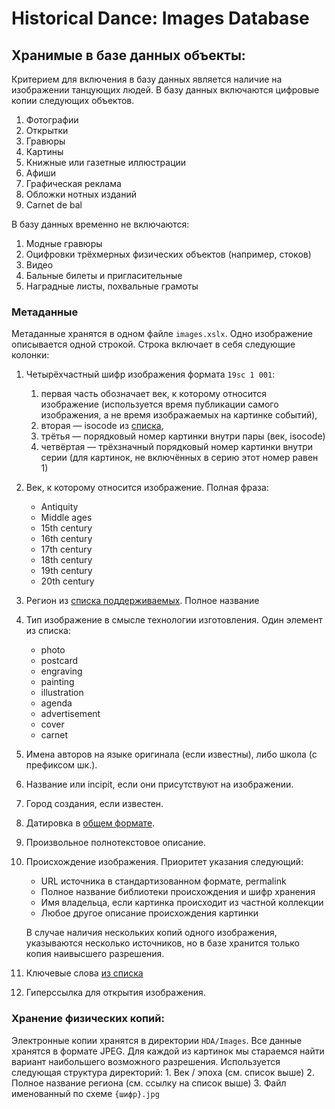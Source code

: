 # Historical Dance: Images Database

## Хранимые в базе данных объекты:

Критерием для включения в базу данных является наличие на изображении танцующих людей. В базу данных включаются цифровые копии следующих объектов.

1. Фотографии
2. Открытки
3. Гравюры
4. Картины
5. Книжные или газетные иллюстрации
6. Афиши
7. Графическая реклама
8. Обложки нотных изданий
9. Carnet de bal

В базу данных временно не включаются:

1. Модные гравюры
2. Оцифровки трёхмерных физических объектов (например, стоков)
3. Видео
4. Бальные билеты и пригласительные
5. Наградные листы, похвальные грамоты

### Метаданные

Метаданные хранятся в одном файле `images.xslx`. Одно изображение описывается одной строкой. Строка включает в себя следующие колонки:

1. Четырёхчастный шифр изображения формата `19sc 1 001`:
	1. первая часть обозначает век, к которому относится изображение (используется время публикации самого изображения, а не время изображаемых на картинке событий),
	2. вторая — isocode из [списка](bib/library.md#country-codes),
	3. трётья — порядковый номер картинки внутри пары (век, isocode)
	4. четвёртая — трёхзначный порядковый номер картинки внутри серии (для картинок, не включённых в серию этот номер равен 1)
2. Век, к которому относится изображение. Полная фраза:
	* Antiquity
	* Middle ages
	* 15th century
	* 16th century
	* 17th century
	* 18th century
	* 19th century
	* 20th century
3. Регион из [списка поддерживаемых](bib/library.md#country-codes). Полное название
4. Тип изображение в смысле технологии изготовления. Один элемент из списка:
	* photo
	* postcard
	* engraving
	* painting
	* illustration
	* agenda
	* advertisement
	* cover
	* carnet
5. Имена авторов на языке оригинала (если известны), либо школа (с префиксом шк.).
6. Название или incipit, если они присутствуют на изображении.
7. Город создания, если известен.
8. Датировка в [общем формате](bib/index.md#dating).
9. Произвольное полнотекстовое описание.
10. Происхождение изображения. Приоритет указания следующий:
	* URL источника в стандартизованном формате, permalink
	* Полное название библиотеки происхождения и шифр хранения
	* Имя владельца, если картинка происходит из частной коллекции
	* Любое другое описание происхождения картинки

	В случае наличия нескольких копий одного изображения, указываются несколько источников, но в базе хранится только копия наивысшего разрешения.
11. Ключевые слова [из списка](common/tags.md)
12. Гиперссылка для открытия изображения.

### Хранение физических копий:

Электронные копии хранятся в директории `HDA/Images`. Все данные хранятся в формате JPEG. Для каждой из картинок мы стараемся найти вариант наибольшего возможного разрешения. Используется следующая структура директорий:
	1. Век / эпоха (см. список выше)
	2. Полное название региона (см. ссылку на список выше)
	3. Файл именованный по схеме `{шифр}.jpg`
